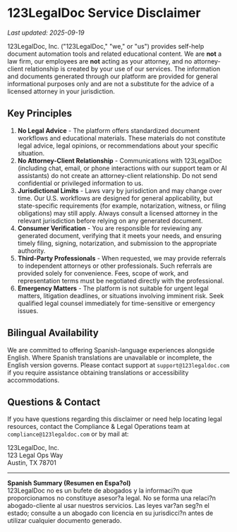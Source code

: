 # 123LegalDoc Service Disclaimer

_Last updated: 2025-09-19_

123LegalDoc, Inc. ("123LegalDoc," "we," or "us") provides self-help document automation tools and related educational content. We are **not** a law firm, our employees are **not** acting as your attorney, and no attorney-client relationship is created by your use of our services. The information and documents generated through our platform are provided for general informational purposes only and are not a substitute for the advice of a licensed attorney in your jurisdiction.

## Key Principles

1. **No Legal Advice** - The platform offers standardized document workflows and educational materials. These materials do not constitute legal advice, legal opinions, or recommendations about your specific situation.
2. **No Attorney-Client Relationship** - Communications with 123LegalDoc (including chat, email, or phone interactions with our support team or AI assistants) do not create an attorney-client relationship. Do not send confidential or privileged information to us.
3. **Jurisdictional Limits** - Laws vary by jurisdiction and may change over time. Our U.S. workflows are designed for general applicability, but state-specific requirements (for example, notarization, witness, or filing obligations) may still apply. Always consult a licensed attorney in the relevant jurisdiction before relying on any generated document.
4. **Consumer Verification** - You are responsible for reviewing any generated document, verifying that it meets your needs, and ensuring timely filing, signing, notarization, and submission to the appropriate authority.
5. **Third-Party Professionals** - When requested, we may provide referrals to independent attorneys or other professionals. Such referrals are provided solely for convenience. Fees, scope of work, and representation terms must be negotiated directly with the professional.
6. **Emergency Matters** - The platform is not suitable for urgent legal matters, litigation deadlines, or situations involving imminent risk. Seek qualified legal counsel immediately for time-sensitive or emergency issues.

## Bilingual Availability

We are committed to offering Spanish-language experiences alongside English. Where Spanish translations are unavailable or incomplete, the English version governs. Please contact support at `support@123legaldoc.com` if you require assistance obtaining translations or accessibility accommodations.

## Questions & Contact

If you have questions regarding this disclaimer or need help locating legal resources, contact the Compliance & Legal Operations team at `compliance@123legaldoc.com` or by mail at:

123LegalDoc, Inc.  
123 Legal Ops Way  
Austin, TX 78701

---

**Spanish Summary (Resumen en Espa?ol)**  
123LegalDoc no es un bufete de abogados y la informaci?n que proporcionamos no constituye asesor?a legal. No se forma una relaci?n abogado-cliente al usar nuestros servicios. Las leyes var?an seg?n el estado; consulte a un abogado con licencia en su jurisdicci?n antes de utilizar cualquier documento generado.
